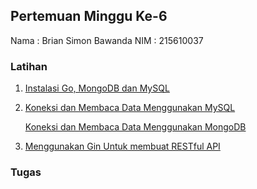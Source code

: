 ## Pertemuan Minggu Ke-6

Nama : Brian Simon Bawanda
NIM  : 215610037


### Latihan

1. [Instalasi Go,  MongoDB dan MySQL](https://github.com/brianbwnd06/tekn-cloud-computing/blob/master/minggu-06/latihan/instalasi.md)

2. [Koneksi dan Membaca Data Menggunakan MySQL](https://github.com/brianbwnd06/tekn-cloud-computing/blob/master/minggu-06/latihan/go_mysql.md)

   [Koneksi dan Membaca Data Menggunakan MongoDB](https://github.com/brianbwnd06/tekn-cloud-computing/blob/master/minggu-06/latihan/go_mongodb.md)

3. [Menggunakan Gin Untuk membuat RESTful API](https://github.com/brianbwnd06/tekn-cloud-computing/blob/master/minggu-06/latihan/go_gin.md) 


### Tugas